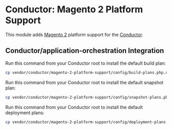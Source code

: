 Conductor: Magento 2 Platform Support
====================================

This module adds [Magento 2](https://magento.com/) platform support for the 
[Conductor](https://github.com/conductorphp/conductor-core).

Conductor/application-orchestration Integration
-----------------------------------------------

Run this command from your Conductor root to install the default build plan:
```bash
cp vendor/conductor/magento-2-platform-support/config/build-plans.php.dist config/autoload/build-plans.global.php
```

Run this command from your Conductor root to install the default snapshot plan:
```bash
cp vendor/conductor/magento-2-platform-support/config/snapshot-plans.php.dist config/autoload/snapshot-plans.global.php
```

Run this command from your Conductor root to install the default deployment plans:
```bash
cp vendor/conductor/magento-2-platform-support/config/deployment-plans.php.dist config/autoload/deployment-plans.global.php
```
